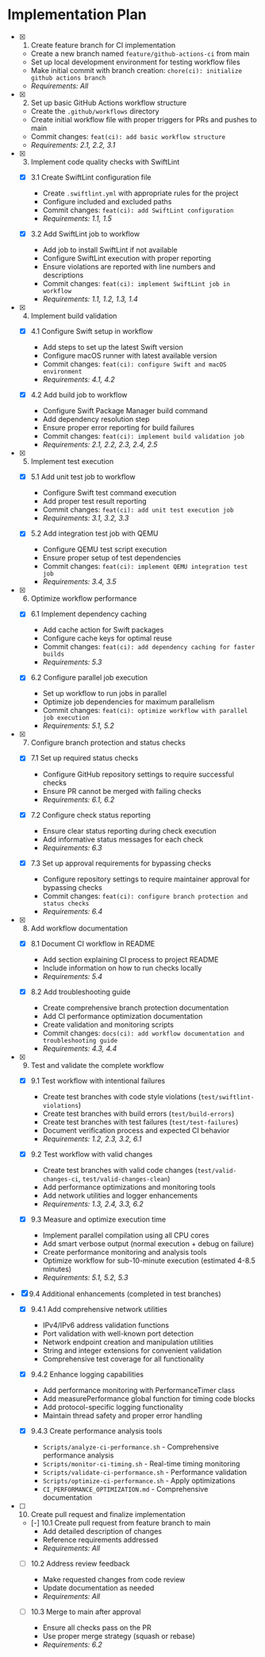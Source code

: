 # Implementation Plan

- [x] 1. Create feature branch for CI implementation
  - Create a new branch named `feature/github-actions-ci` from main
  - Set up local development environment for testing workflow files
  - Make initial commit with branch creation: `chore(ci): initialize github actions branch`
  - _Requirements: All_

- [x] 2. Set up basic GitHub Actions workflow structure
  - Create the `.github/workflows` directory
  - Create initial workflow file with proper triggers for PRs and pushes to main
  - Commit changes: `feat(ci): add basic workflow structure`
  - _Requirements: 2.1, 2.2, 3.1_

- [x] 3. Implement code quality checks with SwiftLint
  - [x] 3.1 Create SwiftLint configuration file
    - Create `.swiftlint.yml` with appropriate rules for the project
    - Configure included and excluded paths
    - Commit changes: `feat(ci): add SwiftLint configuration`
    - _Requirements: 1.1, 1.5_
  
  - [x] 3.2 Add SwiftLint job to workflow
    - Add job to install SwiftLint if not available
    - Configure SwiftLint execution with proper reporting
    - Ensure violations are reported with line numbers and descriptions
    - Commit changes: `feat(ci): implement SwiftLint job in workflow`
    - _Requirements: 1.1, 1.2, 1.3, 1.4_

- [x] 4. Implement build validation
  - [x] 4.1 Configure Swift setup in workflow
    - Add steps to set up the latest Swift version
    - Configure macOS runner with latest available version
    - Commit changes: `feat(ci): configure Swift and macOS environment`
    - _Requirements: 4.1, 4.2_
  
  - [x] 4.2 Add build job to workflow
    - Configure Swift Package Manager build command
    - Add dependency resolution step
    - Ensure proper error reporting for build failures
    - Commit changes: `feat(ci): implement build validation job`
    - _Requirements: 2.1, 2.2, 2.3, 2.4, 2.5_

- [x] 5. Implement test execution
  - [x] 5.1 Add unit test job to workflow
    - Configure Swift test command execution
    - Add proper test result reporting
    - Commit changes: `feat(ci): add unit test execution job`
    - _Requirements: 3.1, 3.2, 3.3_
  
  - [x] 5.2 Add integration test job with QEMU
    - Configure QEMU test script execution
    - Ensure proper setup of test dependencies
    - Commit changes: `feat(ci): implement QEMU integration test job`
    - _Requirements: 3.4, 3.5_

- [x] 6. Optimize workflow performance
  - [x] 6.1 Implement dependency caching
    - Add cache action for Swift packages
    - Configure cache keys for optimal reuse
    - Commit changes: `feat(ci): add dependency caching for faster builds`
    - _Requirements: 5.3_
  
  - [x] 6.2 Configure parallel job execution
    - Set up workflow to run jobs in parallel
    - Optimize job dependencies for maximum parallelism
    - Commit changes: `feat(ci): optimize workflow with parallel job execution`
    - _Requirements: 5.1, 5.2_

- [x] 7. Configure branch protection and status checks
  - [x] 7.1 Set up required status checks
    - Configure GitHub repository settings to require successful checks
    - Ensure PR cannot be merged with failing checks
    - _Requirements: 6.1, 6.2_
  
  - [x] 7.2 Configure check status reporting
    - Ensure clear status reporting during check execution
    - Add informative status messages for each check
    - _Requirements: 6.3_
  
  - [x] 7.3 Set up approval requirements for bypassing checks
    - Configure repository settings to require maintainer approval for bypassing checks
    - Commit changes: `feat(ci): configure branch protection and status checks`
    - _Requirements: 6.4_

- [x] 8. Add workflow documentation
  - [x] 8.1 Document CI workflow in README
    - Add section explaining CI process to project README
    - Include information on how to run checks locally
    - _Requirements: 5.4_
  
  - [x] 8.2 Add troubleshooting guide
    - Create comprehensive branch protection documentation
    - Add CI performance optimization documentation
    - Create validation and monitoring scripts
    - Commit changes: `docs(ci): add workflow documentation and troubleshooting guide`
    - _Requirements: 4.3, 4.4_

- [x] 9. Test and validate the complete workflow
  - [x] 9.1 Test workflow with intentional failures
    - Create test branches with code style violations (`test/swiftlint-violations`)
    - Create test branches with build errors (`test/build-errors`)
    - Create test branches with test failures (`test/test-failures`)
    - Document verification process and expected CI behavior
    - _Requirements: 1.2, 2.3, 3.2, 6.1_
  
  - [x] 9.2 Test workflow with valid changes
    - Create test branches with valid code changes (`test/valid-changes-ci`, `test/valid-changes-clean`)
    - Add performance optimizations and monitoring tools
    - Add network utilities and logger enhancements
    - _Requirements: 1.3, 2.4, 3.3, 6.2_
  
  - [x] 9.3 Measure and optimize execution time
    - Implement parallel compilation using all CPU cores
    - Add smart verbose output (normal execution + debug on failure)
    - Create performance monitoring and analysis tools
    - Optimize workflow for sub-10-minute execution (estimated 4-8.5 minutes)
    - _Requirements: 5.1, 5.2, 5.3_

- [x] 9.4 Additional enhancements (completed in test branches)
  - [x] 9.4.1 Add comprehensive network utilities
    - IPv4/IPv6 address validation functions
    - Port validation with well-known port detection
    - Network endpoint creation and manipulation utilities
    - String and integer extensions for convenient validation
    - Comprehensive test coverage for all functionality
  
  - [x] 9.4.2 Enhance logging capabilities
    - Add performance monitoring with PerformanceTimer class
    - Add measurePerformance global function for timing code blocks
    - Add protocol-specific logging functionality
    - Maintain thread safety and proper error handling
  
  - [x] 9.4.3 Create performance analysis tools
    - `Scripts/analyze-ci-performance.sh` - Comprehensive performance analysis
    - `Scripts/monitor-ci-timing.sh` - Real-time timing monitoring
    - `Scripts/validate-ci-performance.sh` - Performance validation
    - `Scripts/optimize-ci-performance.sh` - Apply optimizations
    - `CI_PERFORMANCE_OPTIMIZATION.md` - Comprehensive documentation
- [ ] 10. Create pull request and finalize implementation
  - [-] 10.1 Create pull request from feature branch to main
    - Add detailed description of changes
    - Reference requirements addressed
    - _Requirements: All_
  
  - [ ] 10.2 Address review feedback
    - Make requested changes from code review
    - Update documentation as needed
    - _Requirements: All_
  
  - [ ] 10.3 Merge to main after approval
    - Ensure all checks pass on the PR
    - Use proper merge strategy (squash or rebase)
    - _Requirements: 6.2_